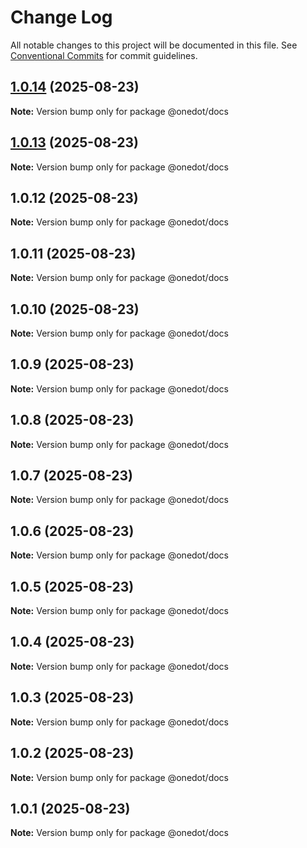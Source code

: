 # Change Log

All notable changes to this project will be documented in this file.
See [Conventional Commits](https://conventionalcommits.org) for commit guidelines.

## [1.0.14](https://github.com/onedot-js/onedot-js/compare/@onedot/docs@1.0.13...@onedot/docs@1.0.14) (2025-08-23)

**Note:** Version bump only for package @onedot/docs





## [1.0.13](https://github.com/onedot-js/onedot-js/compare/@onedot/docs@1.0.12...@onedot/docs@1.0.13) (2025-08-23)

**Note:** Version bump only for package @onedot/docs





## 1.0.12 (2025-08-23)

**Note:** Version bump only for package @onedot/docs





## 1.0.11 (2025-08-23)

**Note:** Version bump only for package @onedot/docs





## 1.0.10 (2025-08-23)

**Note:** Version bump only for package @onedot/docs





## 1.0.9 (2025-08-23)

**Note:** Version bump only for package @onedot/docs





## 1.0.8 (2025-08-23)

**Note:** Version bump only for package @onedot/docs





## 1.0.7 (2025-08-23)

**Note:** Version bump only for package @onedot/docs





## 1.0.6 (2025-08-23)

**Note:** Version bump only for package @onedot/docs





## 1.0.5 (2025-08-23)

**Note:** Version bump only for package @onedot/docs





## 1.0.4 (2025-08-23)

**Note:** Version bump only for package @onedot/docs





## 1.0.3 (2025-08-23)

**Note:** Version bump only for package @onedot/docs





## 1.0.2 (2025-08-23)

**Note:** Version bump only for package @onedot/docs





## 1.0.1 (2025-08-23)

**Note:** Version bump only for package @onedot/docs
